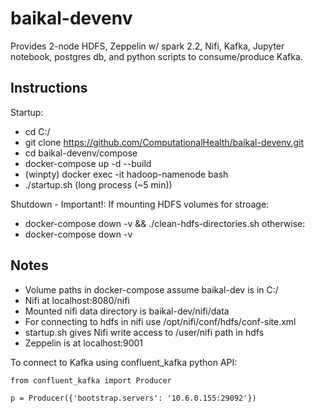 baikal-devenv
=============
Provides 2-node HDFS, Zeppelin w/ spark 2.2, Nifi, Kafka, Jupyter notebook, postgres db, and python scripts to consume/produce Kafka.

Instructions
------------

Startup:
- cd C:/
- git clone https://github.com/ComputationalHealth/baikal-devenv.git
- cd baikal-devenv/compose
- docker-compose up -d --build
- (winpty) docker exec -it hadoop-namenode bash
- ./startup.sh (long process (~5 min))

Shutdown - Important!:
If mounting HDFS volumes for stroage:
 - docker-compose down -v && ./clean-hdfs-directories.sh
otherwise:
 - docker-compose down -v

Notes
-----

- Volume paths in docker-compose assume baikal-dev is in C:/ 
- Nifi at localhost:8080/nifi
- Mounted nifi data directory is baikal-dev/nifi/data
- For connecting to hdfs in nifi use /opt/nifi/conf/hdfs/conf-site.xml
- startup.sh gives Nifi write access to /user/nifi path in hdfs
- Zeppelin is at localhost:9001

To connect to Kafka using confluent_kafka python API:

    from confluent_kafka import Producer

    p = Producer({'bootstrap.servers': '10.6.0.155:29092'})
